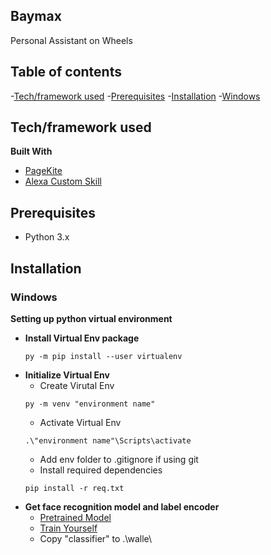 ## Baymax
Personal Assistant on Wheels

## Table of contents
-[Tech/framework used](#Tech/framework-used)
-[Prerequisites](#Prerequisites)
-[Installation](#Installation)
   -[Windows](#Windows)

## Tech/framework used
<b>Built With</b>
* [PageKite](http://pagekite.net/)
* [Alexa Custom Skill](https://developer.amazon.com/en-US/alexa)

## Prerequisites
- Python 3.x

## Installation
### Windows
<b> Setting up python virtual environment </b>
* <b> Install Virtual Env package </b>
   ```
   py -m pip install --user virtualenv
   ```
* <b> Initialize Virtual Env </b>
   - Create Virutal Env
    ```
    py -m venv "environment name"
    ```
   - Activate Virtual Env
    ```
    .\"environment name"\Scripts\activate
    ```
   -  Add env folder to .gitignore if using git
   -  Install required dependencies 
   ```
   pip install -r req.txt  
   ```
* <b>Get face recognition model and label encoder </b>
   - [Pretrained Model](https://github.com/pratikksahu/walle/tree/recognizer)
   - [Train Yourself](https://github.com/pratikksahu/walle/tree/train_model)
   - Copy "classifier" to .\walle\

##
   
